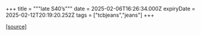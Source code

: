 +++
title = """late S40’s"""
date = 2025-02-06T16:26:34.000Z
expiryDate = 2025-02-12T20:19:20.252Z
tags = ["tcbjeans","jeans"]
+++


[[source]](http://tcbjeans.com/2025/02/07/51099)
